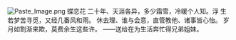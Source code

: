 
![Paste_Image.png](http://upload-images.jianshu.io/upload_images/1691484-5db33f454f891181.png?imageMogr2/auto-orient/strip%7CimageView2/2/w/1240)
蝶恋花
二十年、天涯各异，多少霜雪，冷暖个人知。浮
生若梦苦寻觅，又经几番风和雨。
休去理、谁与会意，直管教他、诸事皆心怡。
岁月如割渐来欺，莫费余生这些许。
——送给在为生活奔忙得兄弟姐妹。
